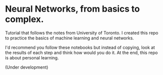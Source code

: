# Neural Networks, from basics to complex.
Tutorial that follows the notes from University of Toronto.
I created this repo to practice the basics of machine learning and neural networks.

I'd recommend you follow these notebooks but instead of copying, look at the results of each step and think how would you do it. At the end, this repo is about personal learning.

(Under development)
